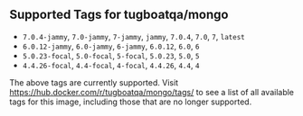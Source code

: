 ## Supported Tags for tugboatqa/mongo

* `7.0.4-jammy`, `7.0-jammy`, `7-jammy`, `jammy`, `7.0.4`, `7.0`, `7`, `latest`
* `6.0.12-jammy`, `6.0-jammy`, `6-jammy`, `6.0.12`, `6.0`, `6`
* `5.0.23-focal`, `5.0-focal`, `5-focal`, `5.0.23`, `5.0`, `5`
* `4.4.26-focal`, `4.4-focal`, `4-focal`, `4.4.26`, `4.4`, `4`

The above tags are currently supported. Visit https://hub.docker.com/r/tugboatqa/mongo/tags/ to see a list of all available tags for this image, including those that are no longer supported.
